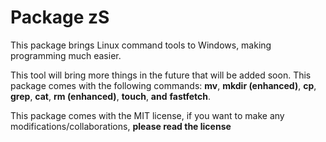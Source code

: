 # Package zS

This package brings Linux command tools to Windows, making programming much easier.

This tool will bring more things in the future that will be added soon. This package comes with the following commands: **mv**, **mkdir (enhanced)**, **cp**, **grep**, **cat**, **rm (enhanced)**, **touch**, **and** **fastfetch**.

This package comes with the MIT license, if you want to make any modifications/collaborations, **please read the license**